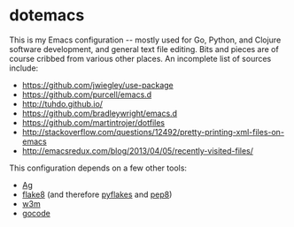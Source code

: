 dotemacs
========

This is my Emacs configuration -- mostly used for Go, Python, and Clojure software development,
and general text file editing. Bits and pieces are of course cribbed from various other
places. An incomplete list of sources include:

* https://github.com/jwiegley/use-package
* https://github.com/purcell/emacs.d
* http://tuhdo.github.io/
* https://github.com/bradleywright/emacs.d
* https://github.com/martintrojer/dotfiles
* http://stackoverflow.com/questions/12492/pretty-printing-xml-files-on-emacs
* http://emacsredux.com/blog/2013/04/05/recently-visited-files/

This configuration depends on a few other tools:

* [Ag](https://github.com/ggreer/the_silver_searcher)
* [flake8](http://flake8.readthedocs.org/) (and therefore
  [pyflakes](https://github.com/pyflakes/pyflakes/) and [pep8](https://pypi.python.org/pypi/pep8))
* [w3m](http://w3m.sourceforge.net/)
* [gocode](https://github.com/nsf/gocode)
